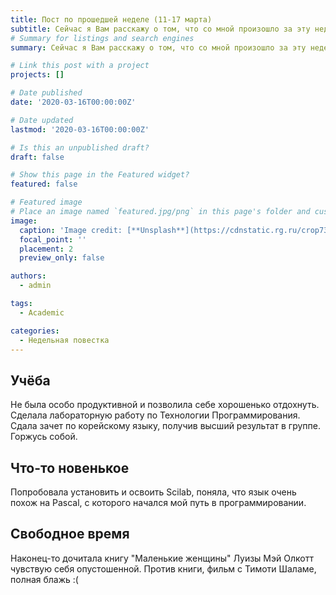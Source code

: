 ```yaml
---
title: Пост по прошедшей неделе (11-17 марта)
subtitle: Сейчас я Вам расскажу о том, что со мной произошло за эту неделю...
# Summary for listings and search engines
summary: Сейчас я Вам расскажу о том, что со мной произошло за эту неделю...

# Link this post with a project
projects: []

# Date published
date: '2020-03-16T00:00:00Z'

# Date updated
lastmod: '2020-03-16T00:00:00Z'

# Is this an unpublished draft?
draft: false

# Show this page in the Featured widget?
featured: false

# Featured image
# Place an image named `featured.jpg/png` in this page's folder and customize its options here.
image:
  caption: 'Image credit: [**Unsplash**](https://cdnstatic.rg.ru/crop735x414/uploads/images/135/37/51/ponchik-1000.jpg)'
  focal_point: ''
  placement: 2
  preview_only: false

authors:
  - admin

tags:
  - Academic

categories:
  - Недельная повестка
---
```

## Учёба
Не была особо продуктивной  и позволила себе хорошенько отдохнуть. Сделала лабораторную работу по Технологии Программирования. Сдала зачет по корейскому языку, получив высший результат в группе. Горжусь собой.

## Что-то новенькое
Попробовала установить и освоить Scilab, поняла, что язык очень похож на Pascal, с которого начался мой путь в программировании.

## 

## Свободное время
Наконец-то дочитала книгу "Маленькие женщины" Луизы Мэй Олкотт чувствую себя опустошенной. Против книги, фильм с Тимоти Шаламе, полная блажь :(
